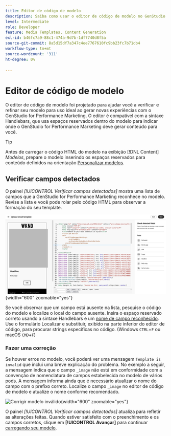 ```yaml
---
title: Editor de código de modelo
description: Saiba como usar o editor de código de modelo no GenStudio for Performance Marketing.
level: Intermediate
role: Developer
feature: Media Templates, Content Generation
exl-id: b46fc7a9-88c1-474a-9d7b-1df7740d8f5a
source-git-commit: 8a5d15df7a347c4ee7767610fc9bb23fc7b71db4
workflow-type: tm+mt
source-wordcount: '311'
ht-degree: 0%

---
```


# Editor de código de modelo

O editor de código de modelo foi projetado para ajudar você a verificar e refinar seu modelo para uso ideal ao gerar novas experiências com o GenStudio for Performance Marketing. O editor é compatível com a sintaxe Handlebars, que usa espaços reservados dentro do modelo para indicar onde o GenStudio for Performance Marketing deve gerar conteúdo para você.

>[!TIP]
>
>Antes de carregar o código HTML do modelo na exibição [!DNL Content] _Modelos_, prepare o modelo inserindo os espaços reservados para conteúdo definidos na orientação [Personalizar modelos](customize-template.md).

## Verificar campos detectados

O painel _[!UICONTROL Verificar campos detectados]_ mostra uma lista de campos que a GenStudio for Performance Marketing reconhece no modelo. Revise a lista e você pode rolar pelo código HTML para observar a formação do seu template.

![Modo de exibição do editor de código](/help/assets/template-detected-fields.png "Verificar campos detectados"){width="600" zoomable="yes"}

Se você observar que um campo está ausente na lista, pesquise o código do modelo e localize o local do campo ausente. Insira o espaço reservado correto usando a sintaxe Handlebars e um [nome de campo reconhecido](/help/user-guide/content/customize-template.md#recognized-field-names). Use o formulário Localizar e substituir, exibido na parte inferior do editor de código, para procurar strings específicas no código. (Windows `CTRL`+`F` ou macOS `CMD`+`F`)

### Fazer uma correção

Se houver erros no modelo, você poderá ver uma mensagem `Template is invalid` que inclui uma breve explicação do problema. No exemplo a seguir, a mensagem indica que o campo `_image` não está em conformidade com a convenção de nomenclatura de campos estabelecida no modelo de vários pods. A mensagem informa ainda que é necessário atualizar o nome do campo com o prefixo correto. Localize o campo `_image` no editor de código de modelo e atualize o nome conforme recomendado.

![Corrigir modelo inválido](/help/assets/animation/template-code-editor.gif){width="600" zoomable="yes"}

O painel _[!UICONTROL Verificar campos detectados]_ atualiza para refletir as alterações feitas. Quando estiver satisfeito com o preenchimento e os campos corretos, clique em **[!UICONTROL Avançar]** para continuar [carregando seu modelo](/help/user-guide/content/use-templates.md#add-a-template).
